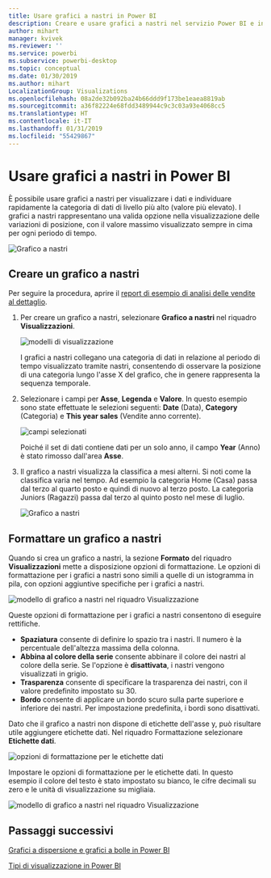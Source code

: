 ```yaml
---
title: Usare grafici a nastri in Power BI
description: Creare e usare grafici a nastri nel servizio Power BI e in Power BI Desktop
author: mihart
manager: kvivek
ms.reviewer: ''
ms.service: powerbi
ms.subservice: powerbi-desktop
ms.topic: conceptual
ms.date: 01/30/2019
ms.author: mihart
LocalizationGroup: Visualizations
ms.openlocfilehash: 08a2de32b092ba24b66ddd9f173be1eaea8819ab
ms.sourcegitcommit: a36f82224e68fdd3489944c9c3c03a93e4068cc5
ms.translationtype: HT
ms.contentlocale: it-IT
ms.lasthandoff: 01/31/2019
ms.locfileid: "55429867"
---
```

# <a name="use-ribbon-charts-in-power-bi"></a>Usare grafici a nastri in Power BI
È possibile usare grafici a nastri per visualizzare i dati e individuare rapidamente la categoria di dati di livello più alto (valore più elevato). I grafici a nastri rappresentano una valida opzione nella visualizzazione delle variazioni di posizione, con il valore massimo visualizzato sempre in cima per ogni periodo di tempo. 

![Grafico a nastri](media/desktop-ribbon-charts/ribbon-charts_01.png)

## <a name="create-a-ribbon-chart"></a>Creare un grafico a nastri
Per seguire la procedura, aprire il [report di esempio di analisi delle vendite al dettaglio](../sample-retail-analysis.md). 

1. Per creare un grafico a nastri, selezionare **Grafico a nastri** nel riquadro **Visualizzazioni**.

    ![modelli di visualizzazione](media/desktop-ribbon-charts/ribbon-charts_02.png)

    I grafici a nastri collegano una categoria di dati in relazione al periodo di tempo visualizzato tramite nastri, consentendo di osservare la posizione di una categoria lungo l'asse X del grafico, che in genere rappresenta la sequenza temporale.

2. Selezionare i campi per **Asse**, **Legenda** e **Valore**.  In questo esempio sono state effettuate le selezioni seguenti: **Date** (Data), **Category** (Categoria) e **This year sales** (Vendite anno corrente).  

    ![campi selezionati](media/desktop-ribbon-charts/power-bi-ribbon-values.png)

    Poiché il set di dati contiene dati per un solo anno, il campo **Year** (Anno) è stato rimosso dall'area **Asse**. 

3. Il grafico a nastri visualizza la classifica a mesi alterni. Si noti come la classifica varia nel tempo.  Ad esempio la categoria Home (Casa) passa dal terzo al quarto posto e quindi di nuovo al terzo posto. La categoria Juniors (Ragazzi) passa dal terzo al quinto posto nel mese di luglio. 

    ![Grafico a nastri](media/desktop-ribbon-charts/power-bi-ribbon.png)

## <a name="format-a-ribbon-chart"></a>Formattare un grafico a nastri
Quando si crea un grafico a nastri, la sezione **Formato** del riquadro **Visualizzazioni** mette a disposizione opzioni di formattazione. Le opzioni di formattazione per i grafici a nastri sono simili a quelle di un istogramma in pila, con opzioni aggiuntive specifiche per i grafici a nastri.

![modello di grafico a nastri nel riquadro Visualizzazione](media/desktop-ribbon-charts/power-bi-format-ribbon.png)

Queste opzioni di formattazione per i grafici a nastri consentono di eseguire rettifiche.

* **Spaziatura** consente di definire lo spazio tra i nastri. Il numero è la percentuale dell'altezza massima della colonna.
* **Abbina al colore della serie** consente abbinare il colore dei nastri al colore della serie. Se l'opzione è **disattivata**, i nastri vengono visualizzati in grigio.
* **Trasparenza** consente di specificare la trasparenza dei nastri, con il valore predefinito impostato su 30.
* **Bordo** consente di applicare un bordo scuro sulla parte superiore e inferiore dei nastri. Per impostazione predefinita, i bordi sono disattivati.

Dato che il grafico a nastri non dispone di etichette dell'asse y, può risultare utile aggiungere etichette dati. Nel riquadro Formattazione selezionare **Etichette dati**. 

![opzioni di formattazione per le etichette dati](media/desktop-ribbon-charts/power-bi-labels.png)

Impostare le opzioni di formattazione per le etichette dati.  In questo esempio il colore del testo è stato impostato su bianco, le cifre decimali su zero e le unità di visualizzazione su migliaia. 

![modello di grafico a nastri nel riquadro Visualizzazione](media/desktop-ribbon-charts/power-bi-data-labels.png)

## <a name="next-steps"></a>Passaggi successivi

[Grafici a dispersione e grafici a bolle in Power BI](power-bi-visualization-scatter.md)

[Tipi di visualizzazione in Power BI](power-bi-visualization-types-for-reports-and-q-and-a.md)
